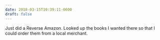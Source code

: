 ```yaml
---
date: 2018-03-15T10:39:11-0600
draft: false
---
```


Just did a Reverse Amazon. Looked up the books I wanted there so that I could order them from a local merchant.

